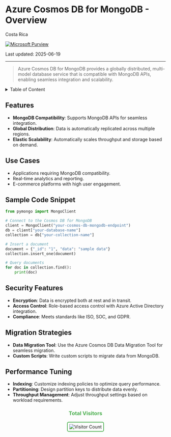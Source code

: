 # Azure Cosmos DB for MongoDB - Overview

Costa Rica

[![Microsoft Purview](https://img.shields.io/badge/Microsoft-Purview-blue)](https://learn.microsoft.com/en-us/azure/purview/)

Last updated: 2025-06-19

---

> Azure Cosmos DB for MongoDB provides a globally distributed, multi-model database service that is compatible with MongoDB APIs, enabling seamless integration and scalability.

<details>
<summary>Table of Content</summary>

- [Features](#features)
- [Use Cases](#use-cases)
- [Sample Code Snippet](#sample-code-snippet)
- [Security Features](#security-features)
- [Migration Strategies](#migration-strategies)
- [Performance Tuning](#performance-tuning)

</details>

## Features

- **MongoDB Compatibility**: Supports MongoDB APIs for seamless integration.
- **Global Distribution**: Data is automatically replicated across multiple regions.
- **Elastic Scalability**: Automatically scales throughput and storage based on demand.

## Use Cases

- Applications requiring MongoDB compatibility.
- Real-time analytics and reporting.
- E-commerce platforms with high user engagement.

## Sample Code Snippet

```python
from pymongo import MongoClient

# Connect to the Cosmos DB for MongoDB
client = MongoClient("your-cosmos-db-mongodb-endpoint")
db = client["your-database-name"]
collection = db["your-collection-name"]

# Insert a document
document = {"_id": "1", "data": "sample data"}
collection.insert_one(document)

# Query documents
for doc in collection.find():
    print(doc)
```

## Security Features

- **Encryption**: Data is encrypted both at rest and in transit.
- **Access Control**: Role-based access control with Azure Active Directory integration.
- **Compliance**: Meets standards like ISO, SOC, and GDPR.

## Migration Strategies

- **Data Migration Tool**: Use the Azure Cosmos DB Data Migration Tool for seamless migration.
- **Custom Scripts**: Write custom scripts to migrate data from MongoDB.

## Performance Tuning

- **Indexing**: Customize indexing policies to optimize query performance.
- **Partitioning**: Design partition keys to distribute data evenly.
- **Throughput Management**: Adjust throughput settings based on workload requirements.

<div align="center">
  <h3 style="color: #4CAF50;">Total Visitors</h3>
  <img src="https://profile-counter.glitch.me/brown9804/count.svg" alt="Visitor Count" style="border: 2px solid #4CAF50; border-radius: 5px; padding: 5px;"/>
</div>
